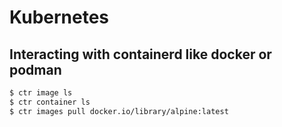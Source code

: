 # Kubernetes

## Interacting with containerd like docker or podman

```bash
$ ctr image ls
$ ctr container ls
$ ctr images pull docker.io/library/alpine:latest
```

